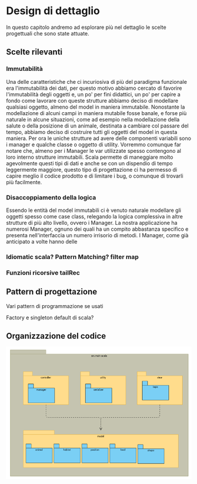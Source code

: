 
# Design di dettaglio
In questo capitolo andremo ad esplorare più nel dettaglio  le scelte progettuali che sono state attuate.

## Scelte rilevanti
### Immutabilità 
Una delle caratteristiche che ci incuriosiva di più del paradigma funzionale era l'immutabilità dei dati, per questo motivo abbiamo cercato di favorire l'immutabilità degli oggetti e, un po' per fini didattici, un po' per capire a fondo come lavorare con queste strutture abbiamo deciso di modellare qualsiasi oggetto, almeno del model in maniera immutabile.
Nonostante la modellazione di alcuni campi in maniera mutabile fosse banale, e forse più naturale in alcune situazioni, come ad esempio nella modellazione della salute o della posizione di un animale, destinata a cambiare col passare del tempo, abbiamo deciso di costruire tutti gli oggetti del model in questa maniera.
Per ora le uniche strutture ad avere delle componenti variabili sono i manager e qualche classe o oggetto di utility.
Vorremmo comunque far notare che, almeno per i Manager le var utilizzate spesso contengono al loro interno strutture immutabili.
Scala permette di maneggiare molto agevolmente questi tipi di dati e anche se con un dispendio di tempo leggermente maggiore, questo tipo di progettazione ci ha permesso di capire meglio il codice prodotto e di limitare i bug, o comunque di trovarli più facilmente.
 
### Disaccoppiamento della logica
Essendo le entità del model immutabili ci è venuto naturale modellare gli oggetti spesso come case class, relegando la logica complessiva in altre strutture di più alto livello, ovvero i Manager.
La nostra applicazione ha numerosi Manager, ognuno dei quali ha un compito abbastanza specifico e presenta nell'interfaccia un numero irrisorio di metodi.
I Manager, come già anticipato a volte hanno delle

 ### Idiomatic scala? Pattern Matching? filter map
 ### Funzioni ricorsive tailRec
## Pattern di progettazione
Vari pattern di programmazione se usati

Factory e singleton default di scala?
## Organizzazione del codice 

![Diagramma dei package](https://github.com/schiaro98/PPS-20-CoF/blob/docs/resources/package.png)


